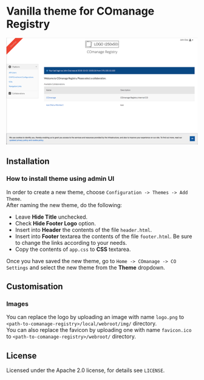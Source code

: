 # Vanilla theme for COmanage Registry

![COmanage Registry](./screenshot.png)

## Installation

### How to install theme using admin UI

In order to create a new theme, choose `Configuration -> Themes -> Add Theme`.  
After naming the new theme, do the following:

- Leave **Hide Title** unchecked.
- Check **Hide Footer Logo** option.
- Insert into **Header** the contents of the file `header.html`.
- Insert into **Footer** textarea the contents of the file `footer.html`. Be sure to change the links according to your needs.
- Copy the contents of `app.css` to **CSS** textarea.

Once you have saved the new theme, go to `Home -> COmanage -> CO Settings` and select the new theme from the **Theme** dropdown.

## Customisation

### Images

You can replace the logo by uploading an image with name `logo.png` to `<path-to-comanage-registry>/local/webroot/img/` directory.  
You can also replace the favicon by uploading one with name `favicon.ico` to `<path-to-comanage-registry>/webroot/` directory.

## License

Licensed under the Apache 2.0 license, for details see `LICENSE`.
